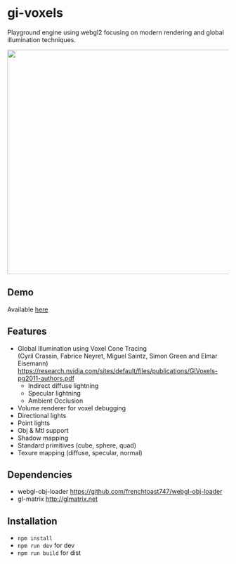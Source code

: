 # gi-voxels

Playground engine using webgl2 focusing on modern rendering and global illumination techniques.

<p align="center">
  <img src="dist/img/prenew.png" width = "512"/>
</p>

## Demo 
Available [here](http://novalain.github.io/gi-voxels) 

## Features
* Global Illumination using Voxel Cone Tracing <br>
(Cyril Crassin, Fabrice Neyret, Miguel Saintz, Simon Green and Elmar Eisemann) https://research.nvidia.com/sites/default/files/publications/GIVoxels-pg2011-authors.pdf
  * Indirect diffuse lightning
  * Specular lightning
  * Ambient Occlusion
* Volume renderer for voxel debugging
* Directional lights
* Point lights
* Obj & Mtl support
* Shadow mapping
* Standard primitives (cube, sphere, quad)
* Texure mapping (diffuse, specular, normal)

## Dependencies 
* webgl-obj-loader https://github.com/frenchtoast747/webgl-obj-loader
* gl-matrix http://glmatrix.net

## Installation
* `npm install`
* `npm run dev` for dev
* `npm run build` for dist
